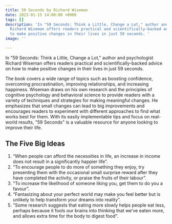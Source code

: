 ```yaml
---
title: 59 Seconds by Richard Wiseman
date: 2023-01-15 14:00:00 +0000
tags: []
description: 'In "59 Seconds: Think a Little, Change a Lot," author and psychologist
  Richard Wiseman offers readers practical and scientifically-backed advice on how
  to make positive changes in their lives in just 59 seconds. '
image: ''

---
```

In "59 Seconds: Think a Little, Change a Lot," author and psychologist Richard Wiseman offers readers practical and scientifically-backed advice on how to make positive changes in their lives in just 59 seconds. 

The book covers a wide range of topics such as boosting confidence, overcoming procrastination, improving relationships, and increasing happiness. Wiseman draws on his own research and the principles of cognitive psychology and behavioral science to provide readers with a variety of techniques and strategies for making meaningful changes. He emphasizes that small changes can lead to big improvements and encourages readers to experiment with different approaches to find what works best for them. With its easily implementable tips and focus on real-world results, "59 Seconds" is a valuable resource for anyone looking to improve their life.

## The Five Big Ideas

1. “When people can afford the necessities in life, an increase in income does not result in a significantly happier life”.
2. “To encourage people to do more of something they enjoy, try presenting them with the occasional small surprise reward after they have completed the activity, or praise the fruits of their labour”.
3. “To increase the likelihood of someone liking you, get them to do you a favour”.
4. “Fantasizing about your perfect world may make you feel better but is unlikely to help transform your dreams into reality”.
5. “Some research suggests that eating more slowly helps people eat less, perhaps because it fools our brains into thinking that we’ve eaten more, and allows extra time for the body to digest food”.